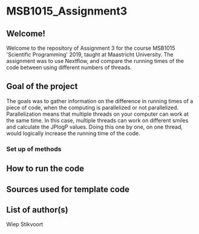 # MSB1015_Assignment3
## Welcome!
Welcome to the repository of Assignment 3 for the course MSB1015 'Scientific Programming' 2019, taught at Maastricht University. The assignment was to use Nextflow, and compare the running times of the code between using different numbers of threads.

## Goal of the project
The goals was to gather information on the difference in running times of a piece of code, when the computing is parallelized or not parallelized. Parallelization means that multiple threads on your computer can work at the same time. In this case, multiple threads can work on different smiles and calculate the JPlogP values. Doing this one by one, on one thread, would logically increase the running time of the code. 

### Set up of methods

## How to run the code

## Sources used for template code

## List of author(s)
Wiep Stikvoort
